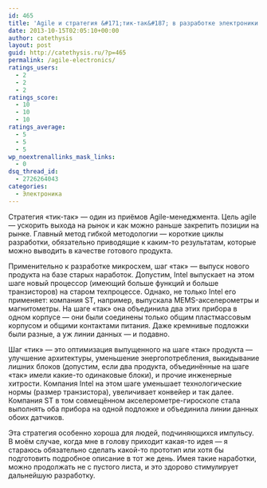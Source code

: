 ```yaml
---
id: 465
title: 'Agile и стратегия &#171;тик-так&#187; в разработке электроники'
date: 2013-10-15T02:05:10+00:00
author: catethysis
layout: post
guid: http://catethysis.ru/?p=465
permalink: /agile-electronics/
ratings_users:
  - 2
  - 2
  - 2
ratings_score:
  - 10
  - 10
  - 10
ratings_average:
  - 5
  - 5
  - 5
wp_noextrenallinks_mask_links:
  - 0
dsq_thread_id:
  - 2726264043
categories:
  - Электроника
---
```

Стратегия &#171;тик-так&#187; &#8212; один из приёмов Agile-менеджмента. Цель agile &#8212; ускорить выхода на рынок и как можно раньше закрепить позиции на рынке. Главный метод гибкой методологии &#8212; короткие циклы разработки, обязательно приводящие к каким-то результатам, которые можно выводить в качестве готового продукта.

Применительно к разработке микросхем, шаг &#171;так&#187; &#8212; выпуск нового продукта на базе старых наработок. Допустим, Intel выпускает на этом шаге новый процессор (имеющий больше функций и больше транзисторов) на старом техпроцессе. Однако, не только Intel его применяет: компания ST, например, выпускала MEMS-акселерометры и магнитометры. На шаге &#171;так&#187; она объединила два этих прибора в одном корпусе &#8212; они были соединены только общим пластмассовым корпусом и общими контактами питания. Даже кремнивые подложки были разные, а уж линии данных &#8212; и подавно.

Шаг &#171;тик&#187; &#8212; это оптимизация выпущенного на шаге &#171;так&#187; продукта &#8212; улучшение архитектуры, уменьшение энергопотребления, выкидывание лишних блоков (допустим, если два продукта, объединённые на шаге &#171;так&#187; имели какие-то одинаковые блоки), и прочие инженерные хитрости. Компания Intel на этом шаге уменьшает технологические нормы (размер транзистора), увеличивает конвейер и так далее. Компания ST в том совмещённом акселерометре-гироскопе стала выполнять оба прибора на одной подложке и объединила линии данных обоих датчиков.

Эта стратегия особенно хороша для людей, подчиняющихся импульсу. В моём случае, когда мне в голову приходит какая-то идея &#8212; я стараюсь обязательно сделать какой-то прототип или хотя бы подготовить подробное описание в тот же день. Имея такие наработки, можно продолжать не с пустого листа, и это здорово стимулирует дальнейшую разработку.

&nbsp;
